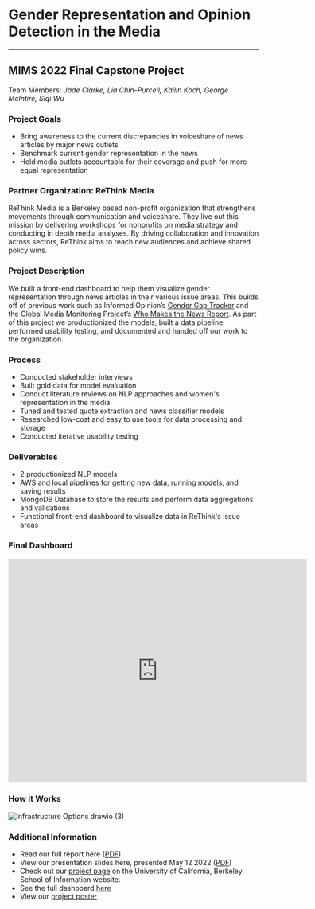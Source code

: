 # Gender Representation and Opinion Detection in the Media
----
## MIMS 2022 Final Capstone Project
Team Members: *Jade Clarke, Lia Chin-Purcell, Kailin Koch, George McIntire, Siqi Wu*

### Project Goals
- Bring awareness to the current discrepancies in voiceshare of news articles by major news outlets
- Benchmark current gender representation in the news
- Hold media outlets accountable for their coverage and push for more equal representation

### Partner Organization: ReThink Media
ReThink Media is a Berkeley based non-profit organization that strengthens movements through communication and voiceshare. They live out this mission by delivering workshops for nonprofits on media strategy and conducting in depth media analyses. By driving collaboration and innovation across sectors, ReThink aims to reach new audiences and achieve shared policy wins.

### Project Description
We built a front-end dashboard to help them visualize gender representation through news articles in their various issue areas. This builds off of previous work such as Informed Opinion’s [Gender Gap Tracker](https://journals.plos.org/plosone/article?id=10.1371/journal.pone.0245533) and the Global Media Monitoring Project’s [Who Makes the News Report](https://whomakesthenews.org/). As part of this project we productionized the models, built a data pipeline, performed usability testing, and documented and handed off our work to the organization. 

### Process
* Conducted stakeholder interviews
* Built gold data for model evaluation
* Conduct literature reviews on NLP approaches and women's representation in the media
* Tuned and tested quote extraction and news classifier models
* Researched low-cost and easy to use tools for data processing and storage
* Conducted iterative usability testing

### Deliverables
* 2 productionized NLP models
* AWS and local pipelines for getting new data, running models, and saving results
* MongoDB Database to store the results and perform data aggregations and validations
* Functional front-end dashboard to visualize data in ReThink's issue areas

### Final Dashboard
<iframe width="600" height="450" src="https://datastudio.google.com/embed/reporting/97f025af-b3a9-4587-a514-351d500cd990/page/p_ucq3f28tsc" frameborder="0" style="border:0" allowfullscreen></iframe>


### How it Works
![Infrastructure Options drawio (3)](https://user-images.githubusercontent.com/68975515/166502439-ab5fb571-1411-4a98-acc5-a52cd55d98da.png)

### Additional Information
* Read our full report here (<a href="https://gjkls-mims.github.io/capstone-website/draft_report.pdf" target="_blank">PDF</a>)
* View our presentation slides here, presented May 12 2022 (<a href="https://gjkls-mims.github.io/capstone-website/Presentation.pdf" target="_blank">PDF</a>)
* Check out our [project page](https://www.ischool.berkeley.edu/projects/2022/gender-representation-and-opinion-detection-media) on the University of California, Berkeley School of Information website. 
* See the full dashboard [here](https://datastudio.google.com/s/kubKn3NlEeQ) 
* View our [project poster](https://user-images.githubusercontent.com/98122076/167046866-ed4a9adb-4c18-463b-8970-eda291688a40.png)
